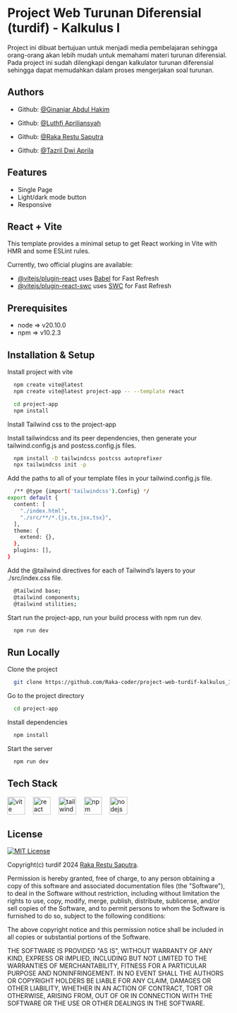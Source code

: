 
# Project Web Turunan Diferensial (turdif) - Kalkulus I

Project ini dibuat bertujuan untuk menjadi media pembelajaran sehingga orang-orang akan lebih mudah untuk memahami materi turunan diferensial. Pada project ini sudah dilengkapi dengan kalkulator turunan diferensial sehingga dapat memudahkan dalam proses mengerjakan soal turunan.


## Authors

- Github: [@Ginanjar Abdul Hakim](https://www.github.com/Maruzensky98)

- Github: [@Luthfi Apriliansyah](https://www.github.com/Luthfi778)

- Github: [@Raka Restu Saputra](https://www.github.com/Raka-coder)

- Github: [@Tazril Dwi Aprila](https://www.github.com/12345678167)

## Features

- Single Page
- Light/dark mode button
- Responsive 

## React + Vite

This template provides a minimal setup to get React working in Vite with HMR and some ESLint rules.

Currently, two official plugins are available:

- [@vitejs/plugin-react](https://github.com/vitejs/vite-plugin-react/blob/main/packages/plugin-react/README.md) uses [Babel](https://babeljs.io/) for Fast Refresh
- [@vitejs/plugin-react-swc](https://github.com/vitejs/vite-plugin-react-swc) uses [SWC](https://swc.rs/) for Fast Refresh


## Prerequisites
- node => v20.10.0
- npm   => v10.2.3

## Installation & Setup

Install project with vite

```bash
  npm create vite@latest
  npm create vite@latest project-app -- --template react

  cd project-app
  npm install
```
Install Tailwind css to the project-app

Install tailwindcss and its peer dependencies, then generate your tailwind.config.js and postcss.config.js files.
```bash
  npm install -D tailwindcss postcss autoprefixer
  npx tailwindcss init -p
```
Add the paths to all of your template files in your tailwind.config.js file.
```bash
  /** @type {import('tailwindcss').Config} */
export default {
  content: [
    "./index.html",
    "./src/**/*.{js,ts,jsx,tsx}",
  ],
  theme: {
    extend: {},
  },
  plugins: [],
}
```
Add the @tailwind directives for each of Tailwind’s layers to your ./src/index.css file.
```bash
  @tailwind base;
  @tailwind components;
  @tailwind utilities;
```
Start run the project-app, run your build process with npm run dev.
```bash
  npm run dev
```
    
## Run Locally

Clone the project

```bash
  git clone https://github.com/Raka-coder/project-web-turdif-kalkulus_I.git
```

Go to the project directory

```bash
  cd project-app
```

Install dependencies

```bash
  npm install
```

Start the server

```bash
  npm run dev
```
## Tech Stack

<div align="left">
  <img src="https://skillicons.dev/icons?i=vite" height="40" alt="vite logo"  />
  <img width="10" />
  <img src="https://cdn.jsdelivr.net/gh/devicons/devicon/icons/react/react-original.svg" height="40" alt="react logo"  />
  <img width="10" />
  <img src="https://cdn.simpleicons.org/tailwindcss/06B6D4" height="40" alt="tailwindcss logo"  />
  <img width="10" />
  <img src="https://cdn.jsdelivr.net/gh/devicons/devicon/icons/npm/npm-original-wordmark.svg" height="40" alt="npm logo"  />
  <img width="10" />
  <img src="https://cdn.simpleicons.org/nodedotjs/339933" height="40" alt="nodejs logo"  />
</div>

## License

[![MIT License](https://img.shields.io/badge/License-MIT-green.svg)](https://choosealicense.com/licenses/mit/)

Copyright(c) turdif 2024 [Raka Restu Saputra](https://www.github.com/Raka-coder).

Permission is hereby granted, free of charge, to any person obtaining a copy
of this software and associated documentation files (the "Software"), to deal
in the Software without restriction, including without limitation the rights
to use, copy, modify, merge, publish, distribute, sublicense, and/or sell
copies of the Software, and to permit persons to whom the Software is
furnished to do so, subject to the following conditions:

The above copyright notice and this permission notice shall be included in all
copies or substantial portions of the Software.

THE SOFTWARE IS PROVIDED "AS IS", WITHOUT WARRANTY OF ANY KIND, EXPRESS OR
IMPLIED, INCLUDING BUT NOT LIMITED TO THE WARRANTIES OF MERCHANTABILITY,
FITNESS FOR A PARTICULAR PURPOSE AND NONINFRINGEMENT. IN NO EVENT SHALL THE
AUTHORS OR COPYRIGHT HOLDERS BE LIABLE FOR ANY CLAIM, DAMAGES OR OTHER
LIABILITY, WHETHER IN AN ACTION OF CONTRACT, TORT OR OTHERWISE, ARISING FROM,
OUT OF OR IN CONNECTION WITH THE SOFTWARE OR THE USE OR OTHER DEALINGS IN THE
SOFTWARE.
